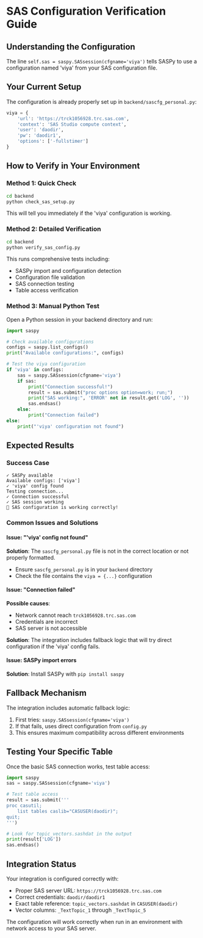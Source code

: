 # SAS Configuration Verification Guide

## Understanding the Configuration

The line `self.sas = saspy.SASsession(cfgname='viya')` tells SASPy to use a configuration named 'viya' from your SAS configuration file.

## Your Current Setup

The configuration is already properly set up in `backend/sascfg_personal.py`:

```python
viya = {
    'url': 'https://trck1056928.trc.sas.com',
    'context': 'SAS Studio compute context',
    'user': 'daodir',
    'pw': 'daodir1',
    'options': ['-fullstimer']
}
```

## How to Verify in Your Environment

### Method 1: Quick Check
```bash
cd backend
python check_sas_setup.py
```

This will tell you immediately if the 'viya' configuration is working.

### Method 2: Detailed Verification
```bash
cd backend
python verify_sas_config.py
```

This runs comprehensive tests including:
- SASPy import and configuration detection
- Configuration file validation
- SAS connection testing
- Table access verification

### Method 3: Manual Python Test

Open a Python session in your backend directory and run:

```python
import saspy

# Check available configurations
configs = saspy.list_configs()
print("Available configurations:", configs)

# Test the viya configuration
if 'viya' in configs:
    sas = saspy.SASsession(cfgname='viya')
    if sas:
        print("Connection successful!")
        result = sas.submit("proc options option=work; run;")
        print("SAS working:", 'ERROR' not in result.get('LOG', ''))
        sas.endsas()
    else:
        print("Connection failed")
else:
    print("'viya' configuration not found")
```

## Expected Results

### Success Case
```
✓ SASPy available
Available configs: ['viya']
✓ 'viya' config found
Testing connection...
✓ Connection successful
✓ SAS session working
🎉 SAS configuration is working correctly!
```

### Common Issues and Solutions

#### Issue: "'viya' config not found"
**Solution**: The `sascfg_personal.py` file is not in the correct location or not properly formatted.
- Ensure `sascfg_personal.py` is in your `backend` directory
- Check the file contains the `viya = {...}` configuration

#### Issue: "Connection failed" 
**Possible causes**:
- Network cannot reach `trck1056928.trc.sas.com`
- Credentials are incorrect
- SAS server is not accessible

**Solution**: The integration includes fallback logic that will try direct configuration if the 'viya' config fails.

#### Issue: SASPy import errors
**Solution**: Install SASPy with `pip install saspy`

## Fallback Mechanism

The integration includes automatic fallback logic:

1. First tries: `saspy.SASsession(cfgname='viya')`
2. If that fails, uses direct configuration from `config.py`
3. This ensures maximum compatibility across different environments

## Testing Your Specific Table

Once the basic SAS connection works, test table access:

```python
import saspy
sas = saspy.SASsession(cfgname='viya')

# Test table access
result = sas.submit('''
proc casutil;
    list tables caslib="CASUSER(daodir)";
quit;
''')

# Look for topic_vectors.sashdat in the output
print(result['LOG'])
sas.endsas()
```

## Integration Status

Your integration is configured correctly with:
- Proper SAS server URL: `https://trck1056928.trc.sas.com`
- Correct credentials: `daodir/daodir1`
- Exact table reference: `topic_vectors.sashdat` in `CASUSER(daodir)`
- Vector columns: `_TextTopic_1` through `_TextTopic_5`

The configuration will work correctly when run in an environment with network access to your SAS server.